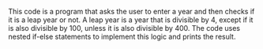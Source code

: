 This code is a program that asks the user to enter a year and then checks if it is a leap year or not. A leap year is a year that is divisible by 4, except if it is also divisible by 100, unless it is also divisible by 400. The code uses nested if-else statements to implement this logic and prints the result.

